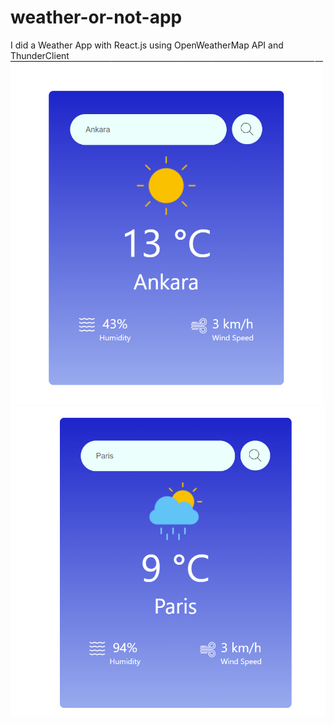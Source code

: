 # weather-or-not-app
I did a Weather App with React.js using OpenWeatherMap API and ThunderClient
<img src="ss1.png" alt="ss1" width="500"/>
<img src="ss2.png" alt="ss2" width="505"/>

